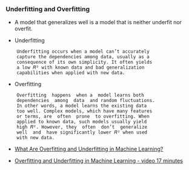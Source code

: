### Underfitting and Overfitting

* A model that generalizes well is a model 
  that is neither underfit nor overfit.

* Underfitting

````
    Underfitting occurs when a model can’t accurately 
    capture the dependencies among data, usually as a 
    consequence of its own simplicity. It often yields 
    a low 𝑅² with known data and bad generalization 
    capabilities when applied with new data.
````

* Overfitting

````
    Overfitting  happens  when a  model learns both 
    dependencies  among  data  and random fluctuations. 
    In other words, a model learns the existing data 
    too well. Complex models, which have many features 
    or terms, are  often  prone  to overfitting. When 
    applied to known data, such models usually yield 
    high 𝑅². However, they  often  don’t  generalize  
    well  and  have significantly lower 𝑅² when used 
    with new data.
````

* [What Are Overfitting and Underfitting in Machine Learning?](https://towardsdatascience.com/what-are-overfitting-and-underfitting-in-machine-learning-a96b30864690)

* [Overfitting and Underfitting in Machine Learning - video 17 minutes](https://www.youtube.com/watch?v=j9_yzC-x-js)

